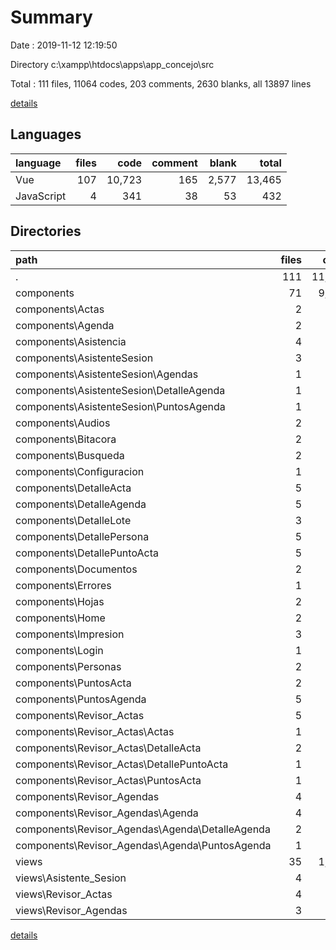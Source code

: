 # Summary

Date : 2019-11-12 12:19:50

Directory c:\xampp\htdocs\apps\app_concejo\src

Total : 111 files,  11064 codes, 203 comments, 2630 blanks, all 13897 lines

[details](details.md)

## Languages
| language | files | code | comment | blank | total |
| :--- | ---: | ---: | ---: | ---: | ---: |
| Vue | 107 | 10,723 | 165 | 2,577 | 13,465 |
| JavaScript | 4 | 341 | 38 | 53 | 432 |

## Directories
| path | files | code | comment | blank | total |
| :--- | ---: | ---: | ---: | ---: | ---: |
| . | 111 | 11,064 | 203 | 2,630 | 13,897 |
| components | 71 | 9,089 | 151 | 2,275 | 11,515 |
| components\Actas | 2 | 216 | 2 | 41 | 259 |
| components\Agenda | 2 | 363 | 1 | 55 | 419 |
| components\Asistencia | 4 | 710 | 2 | 179 | 891 |
| components\AsistenteSesion | 3 | 367 | 1 | 119 | 487 |
| components\AsistenteSesion\Agendas | 1 | 6 | 0 | 3 | 9 |
| components\AsistenteSesion\DetalleAgenda | 1 | 47 | 0 | 8 | 55 |
| components\AsistenteSesion\PuntosAgenda | 1 | 314 | 1 | 108 | 423 |
| components\Audios | 2 | 324 | 0 | 82 | 406 |
| components\Bitacora | 2 | 52 | 0 | 14 | 66 |
| components\Busqueda | 2 | 222 | 0 | 52 | 274 |
| components\Configuracion | 1 | 26 | 0 | 5 | 31 |
| components\DetalleActa | 5 | 381 | 0 | 71 | 452 |
| components\DetalleAgenda | 5 | 598 | 4 | 141 | 743 |
| components\DetalleLote | 3 | 215 | 0 | 39 | 254 |
| components\DetallePersona | 5 | 152 | 0 | 27 | 179 |
| components\DetallePuntoActa | 5 | 770 | 1 | 167 | 938 |
| components\Documentos | 2 | 368 | 1 | 86 | 455 |
| components\Errores | 1 | 8 | 0 | 7 | 15 |
| components\Hojas | 2 | 180 | 0 | 42 | 222 |
| components\Home | 2 | 119 | 0 | 19 | 138 |
| components\Impresion | 3 | 681 | 16 | 273 | 970 |
| components\Login | 1 | 107 | 0 | 23 | 130 |
| components\Personas | 2 | 205 | 0 | 43 | 248 |
| components\PuntosActa | 2 | 278 | 0 | 62 | 340 |
| components\PuntosAgenda | 5 | 953 | 5 | 286 | 1,244 |
| components\Revisor_Actas | 5 | 920 | 68 | 226 | 1,214 |
| components\Revisor_Actas\Actas | 1 | 73 | 0 | 21 | 94 |
| components\Revisor_Actas\DetalleActa | 2 | 196 | 0 | 40 | 236 |
| components\Revisor_Actas\DetallePuntoActa | 1 | 441 | 39 | 102 | 582 |
| components\Revisor_Actas\PuntosActa | 1 | 210 | 29 | 63 | 302 |
| components\Revisor_Agendas | 4 | 817 | 50 | 213 | 1,080 |
| components\Revisor_Agendas\Agenda | 4 | 817 | 50 | 213 | 1,080 |
| components\Revisor_Agendas\Agenda\DetalleAgenda | 2 | 271 | 45 | 66 | 382 |
| components\Revisor_Agendas\Agenda\PuntosAgenda | 1 | 364 | 4 | 118 | 486 |
| views | 35 | 1,631 | 14 | 300 | 1,945 |
| views\Asistente_Sesion | 4 | 171 | 2 | 31 | 204 |
| views\Revisor_Actas | 4 | 195 | 2 | 34 | 231 |
| views\Revisor_Agendas | 3 | 185 | 3 | 34 | 222 |

[details](details.md)